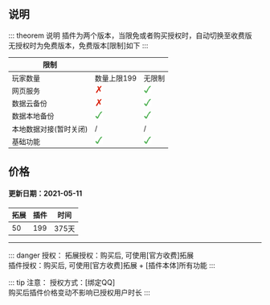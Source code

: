 ## 说明

::: theorem 说明
插件为两个版本，当限免或者购买授权时，自动切换至收费版  
无授权时为免费版本，免费版本[限制]如下
:::



| 限制|<Badge type="warning" text="免费"/>|<Badge text="收费"/>|
|-----------------|-----------------|-----------------|
| 玩家数量   |数量上限199   |无限制   |
| 网页服务  |![不支持](./image/c.png)|![支持](./image/d.png)  |
| 数据云备份  |![不支持](./image/c.png)  |![支持](./image/d.png)  |
| 数据本地备份  |![支持](./image/d.png)  |![支持](./image/d.png)  |
| 本地数据对接(暂时关闭) |/ | / |
| 基础功能 |![支持](./image/d.png) |![支持](./image/d.png) |
  

## 价格

#### 更新日期：2021-05-11

| 拓展 | 插件 | 时间  |
|-----|-----|-------|
| 50  | 199 | 375天 |

* * * * *

::: danger 授权：
拓展授权：购买后, 可使用[官方收费]拓展  
插件授权：购买后, 可使用[官方收费]拓展  + [插件本体]所有功能
:::

::: tip 注意：
授权方式：[绑定QQ]  
购买后插件价格变动不影响已授权用户时长
:::
